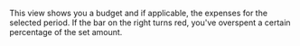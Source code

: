 This view shows you a budget and if applicable, the expenses for the selected period. If the bar on the right turns red, you've overspent a certain percentage of the set amount.

